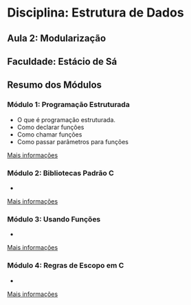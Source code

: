 # Disciplina: Estrutura de Dados
## Aula 2: Modularização
## Faculdade: Estácio de Sá

## Resumo dos Módulos

### Módulo 1: Programação Estruturada
- O que é programação estruturada.
- Como declarar funções
- Como chamar funções
- Como passar parâmetros para funções

[Mais informações](./mod1/desc.md)

### Módulo 2: Bibliotecas Padrão C
- 

[Mais informações](./mod2/desc.md)

### Módulo 3: Usando Funções
- 

[Mais informações](./mod3/desc.md)

### Módulo 4: Regras de Escopo em C
-

[Mais informações](./mod4/desc.md)